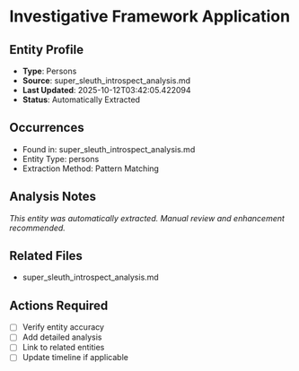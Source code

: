 # Investigative Framework Application

## Entity Profile
- **Type**: Persons
- **Source**: super_sleuth_introspect_analysis.md
- **Last Updated**: 2025-10-12T03:42:05.422094
- **Status**: Automatically Extracted

## Occurrences
- Found in: super_sleuth_introspect_analysis.md
- Entity Type: persons
- Extraction Method: Pattern Matching

## Analysis Notes
*This entity was automatically extracted. Manual review and enhancement recommended.*

## Related Files
- super_sleuth_introspect_analysis.md

## Actions Required
- [ ] Verify entity accuracy
- [ ] Add detailed analysis
- [ ] Link to related entities
- [ ] Update timeline if applicable
